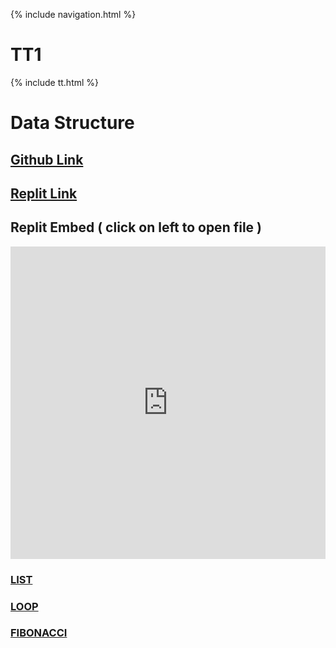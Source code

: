 {% include navigation.html %}

# TT1

{% include tt.html %}

# Data Structure
## <a href="https://github.com/ProRichyMan/NathanIndividual"> Github Link</a>
## <a href="https://replit.com/@ProRichyman"> Replit Link</a>


## Replit Embed ( click on left to open file )
<iframe frameborder="0" width="100%" height="500px" src="https://replit.com/@ProRichyMan/menu?lite=true#menu.py"></iframe>

### [LIST](https://replit.com/@ProRichyMan/menu?v=1)

### [LOOP](https://replit.com/@ProRichyMan/menu?v=1)

### [FIBONACCI](https://replit.com/@ProRichyMan/menu?v=1)

